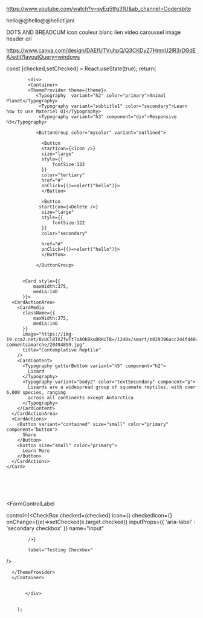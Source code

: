 https://www.youtube.com/watch?v=syEq5tfg31U&ab_channel=Codersbite


hello@@hello@@hellotijani


DOTS AND BREADCUM
icon couleur blanc
lien video
caroussel image
header cri


https://www.canva.com/design/DAEfUTVuhpQ/Q3CKDyZ7HmnU2lR3rDGdEA/edit?layoutQuery=windows


  const [checked,setChecked] = React.useState(true);
        return(
          
            <div>
            <Container>
            <ThemeProvider theme={theme}>
               <Typography  variant="h2" color="primary">Animal Planet</Typography>
                <Typography variant="subtitle1" color="secondary">Learn how to use Materiel UI</Typography>
                <Typography variant="h3" component="div">Responsive h3</Typography>
               
               <ButtonGroup color="mycolor" variant="outlined">

                 <Button
                 startIcon={<Icon />}
                 size="large" 
                 style={{
                     fontSize:122
                 }}
                 color="tertiary" 
                 href="#"
                 onClick={()=>alert("hello")}>
                 </Button>

                 <Button
                startIcon={<Delete />}
                 size="large" 
                 style={{
                     fontSize:122
                 }}
                 color="secondary" 
                
                 href="#"
                 onClick={()=>alert("hello")}>
                 </Button>

               </ButtonGroup>
               

          <Card style={{
              maxWidth:375,
              media:140
          }}>
      <CardActionArea>
        <CardMedia
          className={{
              maxWidth:375,
              media:140
          }}
          image="https://img-19.ccm2.net/8vUCl8TXZfwTt7zAOkBkuDRHiT8=/1240x/smart/b829396acc244fd484c5ddcdcb2b08f3/ccmcms-commentcamarche/20494859.jpg"
          title="Contemplative Reptile"
        />
        <CardContent>
          <Typography gutterBottom variant="h5" component="h2">
            Lizard
          </Typography>
          <Typography variant="body2" color="textSecondary" component="p">
            Lizards are a widespread group of squamate reptiles, with over 6,000 species, ranging
            across all continents except Antarctica
          </Typography>
        </CardContent>
      </CardActionArea>
      <CardActions>
        <Button variant="contained" size="small" color="primary" component="button">
          Share
        </Button>
        <Button size="small" color="primary">
          Learn More
        </Button>
      </CardActions>
    </Card>

<Grid container spacing={10} justify="center">
      <Grid item xs={3} sm={6}>
       <Paper style={{
           height:75,width:'100%',
           backgroundColor:"red"
       }} />
   </Grid>
   <Grid item xs={3} sm={6}>
       <Paper style={{
           height:75,width:'100%',
           backgroundColor:"red"
       }} />
   </Grid>
   <Grid item xs={3} sm={6}>
       <Paper style={{
           height:75,width:'100%',
           backgroundColor:"red"
       }} />
   </Grid>
   <Grid item xs={3} sm={6}>
       <Paper style={{
           height:75,width:'100%',
           backgroundColor:"red"
       }} />
   </Grid>
   <Grid item xs={3} sm={6}>
       <Paper style={{
           height:75,width:'100%',
           backgroundColor:"red"
       }} />
   </Grid>
   <Grid item xs={3} sm={6}>
       <Paper style={{
           height:75,width:'100%',
           backgroundColor:"red"
       }} />
   </Grid>
</Grid>
 
<br /><br /><br /><br />
<FormControlLabel

control={<CheckBox
            checked={checked} 
            icon={<Delete/>}
            checkedIcon={<Icon/>}
            onChange={(e)=>setChecked(e.target.checked)}
            inputProps={{
                'aria-label' : 'secondary checkbox'
            }}
            name="input"
        
            />}

            label="Testing Checkbox"

/>
   <TextField
    variant="outlined"
    color="secondary"
    type="email"
    label="Email Adresse"
    placeholder="Enter your email"
    maxWidth="true"
   />


   <ButtonStyles />

      </ThemeProvider>
      </Container>
            
             
           </div>
            
             
        );